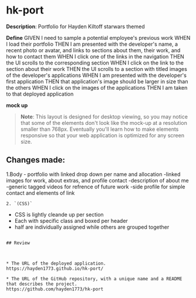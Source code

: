 # hk-port

**Description**:
Portfolio for Hayden Kiltoff
starwars themed

**Define**
GIVEN I need to sample a potential employee's previous work
WHEN I load their portfolio
THEN I am presented with the developer's name, a recent photo or avatar, and links to sections about them, their work, and how to contact them
WHEN I click one of the links in the navigation
THEN the UI scrolls to the corresponding section
WHEN I click on the link to the section about their work
THEN the UI scrolls to a section with titled images of the developer's applications
WHEN I am presented with the developer's first application
THEN that application's image should be larger in size than the others
WHEN I click on the images of the applications
THEN I am taken to that deployed application

**mock up**





> **Note**: This layout is designed for desktop viewing, so you may notice that some of the elements don't look like the mock-up at a resolution smaller than 768px. Eventually you'll learn how to make elements responsive so that your web application is optimized for any screen size.

## Changes made:

1.Body
    - portfolio with linked drop down per name and allocation
    -linked images for work, about extras, and profile contact
    -description of about me
    -generic tagged videos for refrence of future work
    -side profile for simple contact and elements of link


   ```
2. `(CSS)` 
   ```
  - CSS is lightly cleande up per section
  - Each with specific class and boxed per header
  - half are individually assigned while others are grouped together

   ```

## Review



* The URL of the deployed application.
https://hayden1773.github.io/hk-port/

* The URL of the GitHub repository, with a unique name and a README that describes the project.
https://github.com/hayden1773/hk-port